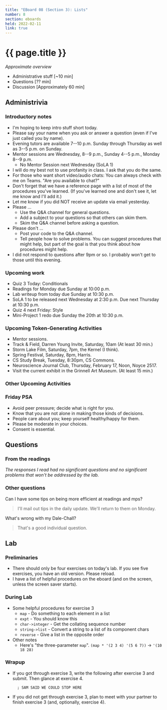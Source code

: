 ```yaml
---
title: "EBoard 08 (Section 3): Lists"
number: 8
section: eboards
held: 2022-02-11
link: true
---
```

# {{ page.title }}

_Approximate overview_

* Administrative stuff [~10 min]
* Questions [?? min]
* Discussion [Approximately 60 min]

Administrivia
-------------

### Introductory notes

* I'm hoping to keep intro stuff short today.
* Please say your name when you ask or answer a question (even if I've
  just called you by name).
* Evening tutors are available 7--10 p.m. Sunday through Thursday as
  well as 3--5 p.m. on Sunday.
* Mentor sessions are Wednesday, 8--9 p.m., Sunday 4--5 p.m., Monday 8--9 p.m.
    * No Mentor Session next Wednesday (SoLA 1)
* I will do my best not to use profanity in class.  I ask that you do 
  the same.
* For those who want short video/audio chats: You can always check with 
  me on Teams.  "Are you available to chat?"
* Don't forget that we have a reference page with a list of most of
  the procedures you've learned.  (If you've learned one and don't
  see it, let me know and I'll add it.)
* Let me know if you did NOT receive an update via email yesterday.
* Please ...
    * Use the Q&A channel for general questions.
    * Add a subject to your questions so that others can skim them.
    * Skim the Q&A channel before asking a question.
* Please don't ...
    * Post your code to the Q&A channel.
    * Tell people how to solve problems.  You can suggest procedures
      that might help, but part of the goal is that you think about
      how procedures might help.
* I did not respond to questions after 9pm or so.  I probably won't
  get to those until this evening.

### Upcoming work

* Quiz 3 Today: Conditionals
* Readings for Monday due Sunday at 10:00 p.m.
* Lab writeup from today due Sunday at 10:30 p.m.
* SoLA 1 to be released next Wednesday at 2:30 p.m.  Due next Thursday
  at 10:30 p.m.
* Quiz 4 next Friday: Style
* Mini-Project 1 redo due Sunday the 20th at 10:30 p.m.

### Upcoming Token-Generating Activities

* Mentor sessions.
* Track & Field, Darren Young Invite, Saturday, 10am (At least 30 min.)
* Storm Lake Film, Saturday, 7pm, the Kernel (I think).
* Spring Festival, Saturday, 8pm, Harris.
* CS Study Break, Tuesday, 8:30pm, CS Commons.
* Neuroscience Journal Club, Thursday, February 17, Noon, Noyce 2517.
* Visit the current exhibit in the Grinnell Art Museum.  (At least 15 min.)

### Other Upcoming Activities

### Friday PSA

* Avoid peer pressure; decide what is right for you.
* Know that you are not alone in making those kinds of decisions.
* People care about you; keep yourself healthy/happy for them.
* Please be moderate in your choices.
* Consent is essential.

Questions
---------

### From the readings

_The responses I read had no significant questions and no significant
problems that won't be addressed by the lab._

### Other questions

Can I have some tips on being more efficient at readings and mps?

> I'll mail out tips in the daily update.  We'll return to them on Monday.

What's wrong with my Dale-Chall?

> That's a good individual question.

Lab
---

### Preliminaries

* There should only be four exercises on today's lab.  If you see five
  exercises, you have an old version.  Please reload.
* I have a list of helpful procedures on the eboard (and on the screen,
  unless the screen saver starts).

### During Lab

* Some helpful procedures for exercise 3
    * `map` - Do something to each element in a list
    * `expt` - You should know this
    * `char->integer` - Get the collating sequence number
    * `string->list` - Convert a string to a list of its component chars
    * `reverse` - Give a list in the opposite order
* Other notes
    * Here's "the three-parameter `map`".
      `(map * '(2 3 4) '(5 6 7))` -> `'(10 18 28)`

### Wrapup

* If you got through exercise 3, write the following after exercise 3
  and submit.  Then glance at exercise 4.

        ; SAM SAID WE COULD STOP HERE

* If you did not get through exercise 3, plan to meet with your partner
  to finish exercise 3 (and, optionally, exercise 4).
